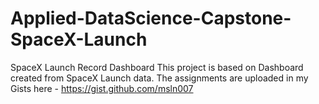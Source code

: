 # Applied-DataScience-Capstone-SpaceX-Launch
SpaceX Launch Record Dashboard
This project is based on Dashboard created from SpaceX Launch data.  The assignments are uploaded in my Gists here - https://gist.github.com/msln007

